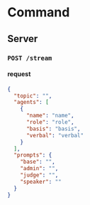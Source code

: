 # Command

## Server

### `POST /stream`

#### request

```json
{
  "topic": "",
  "agents": [
    {
      "name": "name",
      "role": "role",
      "basis": "basis",
      "verbal": "verbal"
    }
  ],
  "prompts": {
    "base": "",
    "admin": "",
    "judge": "",
    "speaker": ""
  }
}
```

